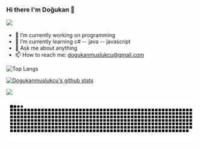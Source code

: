 ### Hi there I'm Doğukan :wave:
 <a href="https://github.com/dogukanmuslukcu" target="_blank"><p align="left"> <img src="https://komarev.com/ghpvc/?username=dogukanmuslukcu&label=Profile%20views&color=129e00&style=plastic" 
src="https://lh3.googleusercontent.com/mgIKssWpDhUcif6UwzLqwFrQ2frzYdKrp6utfYLoY8c8nGL68euHOzSDJ5JDIZ5qKEYgC8ug7Vy9kLNKEVOYjdRRZJ3T3Mq0laT8AUwB5w1UG1Jf7bIFkPg_8yY-1qXfMSas0bna1w=w1920-h1080"> </a>

- 🔭 I’m currently working on programming
- 🌱 I’m currently learning c# -- java -- javascript
- 💬 Ask me about anything
- 📫 How to reach me: dogukanmuslukcu@gmail.com


![Top Langs](https://github-readme-stats.vercel.app/api/top-langs/?username=dogukanmuslukcu)

[![Dogukanmuslukcu's github stats](https://github-readme-stats.vercel.app/api?username=dogukanmuslukcu&count_private=true&show_icons=true&theme=radical&hide_rank=false)](https://github.com/dogukanmuslukcu/github-readme-stats)

<img height="295em"  src="https://activity-graph.herokuapp.com/graph?username=dogukanmuslukcu&theme=xcode"/>

  ![Snake animation](https://github.com/wellingtoncarneirobarbosa/wellingtoncarneirobarbosa/blob/output/github-contribution-grid-snake.svg)

